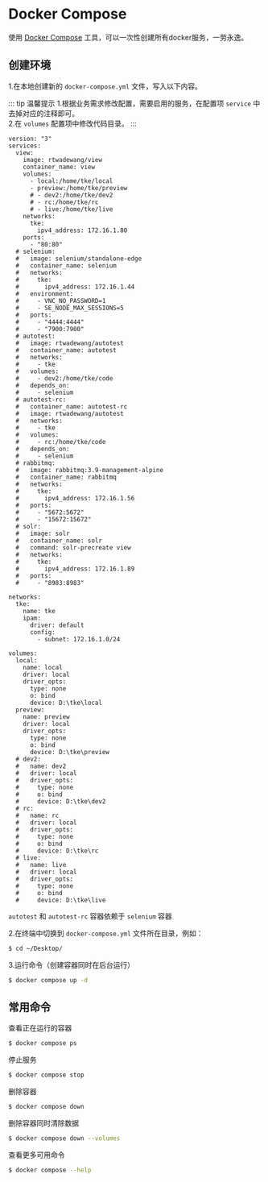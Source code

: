 # Docker Compose

使用 [Docker Compose](https://docs.docker.com/compose/) 工具，可以一次性创建所有docker服务，一劳永逸。

## 创建环境

1.在本地创建新的 `docker-compose.yml` 文件，写入以下内容。

::: tip 温馨提示
1.根据业务需求修改配置，需要启用的服务，在配置项 `service` 中去掉对应的注释即可。<br>
2.在 `volumes` 配置项中修改代码目录。
:::

```yaml{2}
version: "3"
services:
  view:
    image: rtwadewang/view
    container_name: view
    volumes:
      - local:/home/tke/local
      - preview:/home/tke/preview
      # - dev2:/home/tke/dev2
      # - rc:/home/tke/rc
      # - live:/home/tke/live
    networks:
      tke:
        ipv4_address: 172.16.1.80
    ports:
      - "80:80"
  # selenium:
  #   image: selenium/standalone-edge
  #   container_name: selenium
  #   networks:
  #     tke:
  #       ipv4_address: 172.16.1.44
  #   environment:
  #     - VNC_NO_PASSWORD=1
  #     - SE_NODE_MAX_SESSIONS=5
  #   ports:
  #     - "4444:4444"
  #     - "7900:7900"
  # autotest:
  #   image: rtwadewang/autotest
  #   container_name: autotest
  #   networks:
  #     - tke
  #   volumes:
  #     - dev2:/home/tke/code
  #   depends_on:
  #     - selenium
  # autotest-rc:
  #   container_name: autotest-rc
  #   image: rtwadewang/autotest
  #   networks:
  #     - tke
  #   volumes:
  #     - rc:/home/tke/code
  #   depends_on:
  #     - selenium
  # rabbitmq:
  #   image: rabbitmq:3.9-management-alpine
  #   container_name: rabbitmq
  #   networks:
  #     tke:
  #       ipv4_address: 172.16.1.56
  #   ports:
  #     - "5672:5672"
  #     - "15672:15672"
  # solr:
  #   image: solr
  #   container_name: solr
  #   command: solr-precreate view
  #   networks:
  #     tke:
  #       ipv4_address: 172.16.1.89
  #   ports:
  #     - "8983:8983"
  
networks:
  tke:
    name: tke
    ipam:
      driver: default
      config:
        - subnet: 172.16.1.0/24

volumes:
  local:
    name: local
    driver: local
    driver_opts:
      type: none
      o: bind
      device: D:\tke\local
  preview:
    name: preview
    driver: local
    driver_opts:
      type: none
      o: bind
      device: D:\tke\preview
  # dev2:
  #   name: dev2
  #   driver: local
  #   driver_opts:
  #     type: none
  #     o: bind
  #     device: D:\tke\dev2
  # rc:
  #   name: rc
  #   driver: local
  #   driver_opts:
  #     type: none
  #     o: bind
  #     device: D:\tke\rc
  # live:
  #   name: live
  #   driver: local
  #   driver_opts:
  #     type: none
  #     o: bind
  #     device: D:\tke\live
```

`autotest` 和 `autotest-rc` 容器依赖于 `selenium` 容器

2.在终端中切换到 `docker-compose.yml` 文件所在目录，例如：
```sh
$ cd ~/Desktop/
```

3.运行命令（创建容器同时在后台运行）
```sh
$ docker compose up -d
```

## 常用命令

查看正在运行的容器

```sh
$ docker compose ps
```

停止服务
```sh
$ docker compose stop
```

删除容器
```sh 
$ docker compose down
```

删除容器同时清除数据
```sh 
$ docker compose down --volumes
```

查看更多可用命令
```sh
$ docker compose --help
```